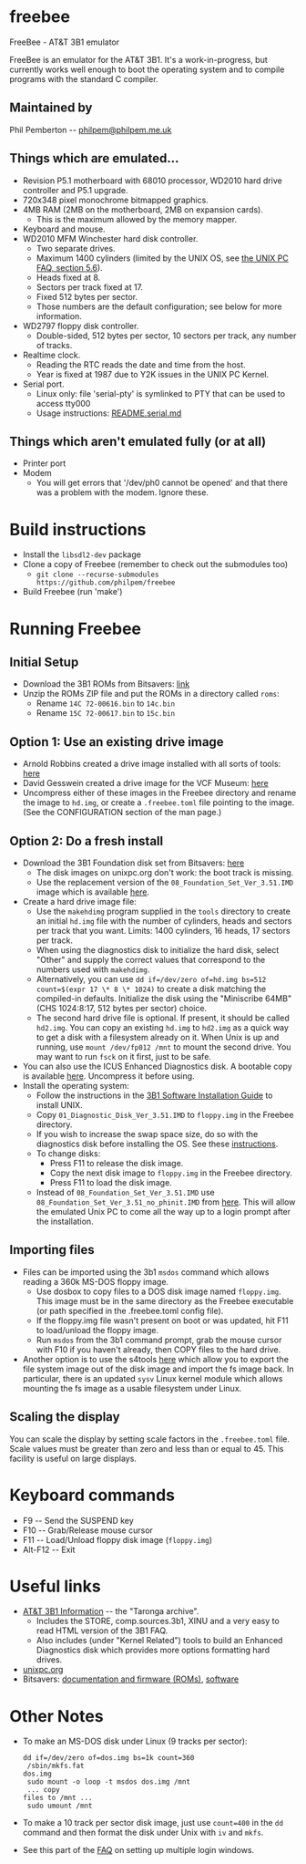 # freebee
FreeBee - AT&amp;T 3B1 emulator

FreeBee is an emulator for the AT&T 3B1. It's a work-in-progress, but currently works well enough to boot the operating system and to compile programs with the standard C compiler.


## Maintained by

Phil Pemberton -- <philpem@philpem.me.uk>


## Things which are emulated...

  * Revision P5.1 motherboard with 68010 processor, WD2010 hard drive controller and P5.1 upgrade.
  * 720x348 pixel monochrome bitmapped graphics.
  * 4MB RAM (2MB on the motherboard, 2MB on expansion cards).
    * This is the maximum allowed by the memory mapper.
  * Keyboard and mouse.
  * WD2010 MFM Winchester hard disk controller.
    * Two separate drives.
    * Maximum 1400 cylinders (limited by the UNIX OS, see [the UNIX PC FAQ, section 5.6](http://www.unixpc.org/FAQ)).
    * Heads fixed at 8.
    * Sectors per track fixed at 17.
    * Fixed 512 bytes per sector.
    * Those numbers are the default configuration; see below for more information.
  * WD2797 floppy disk controller.
    * Double-sided, 512 bytes per sector, 10 sectors per track, any number of tracks.
  * Realtime clock.
    * Reading the RTC reads the date and time from the host.
    * Year is fixed at 1987 due to Y2K issues in the UNIX PC Kernel.
  * Serial port.
    * Linux only: file 'serial-pty' is symlinked to PTY that can be used to access tty000
    * Usage instructions: [README.serial.md](README.serial.md)



## Things which aren't emulated fully (or at all)

  * Printer port
  * Modem
    * You will get errors that '/dev/ph0 cannot be opened' and that there was a problem with the modem. Ignore these.


# Build instructions

  - Install the `libsdl2-dev` package
  - Clone a copy of Freebee (remember to check out the submodules too)
    - `git clone --recurse-submodules https://github.com/philpem/freebee`
  - Build Freebee (run 'make')


# Running Freebee

## Initial Setup
  - Download the 3B1 ROMs from Bitsavers: [link](http://bitsavers.org/pdf/att/3b1/firmware/3b1_roms.zip)
  - Unzip the ROMs ZIP file and put the ROMs in a directory called `roms`:
    * Rename `14C 72-00616.bin` to `14c.bin`
    * Rename `15C 72-00617.bin` to `15c.bin`

## Option 1: Use an existing drive image
  - Arnold Robbins created a drive image installed with all sorts of tools: [here](https://www.skeeve.com/3b1/)
  - David Gesswein created a drive image for the VCF Museum: [here](http://www.pdp8online.com/3b1/demos.shtml)
  - Uncompress either of these images in the Freebee directory and rename the image to `hd.img`, or create a `.freebee.toml` file pointing to the image. (See the CONFIGURATION section of the man page.)

## Option 2: Do a fresh install
  - Download the 3B1 Foundation disk set from Bitsavers: [here](http://bitsavers.org/bits/ATT/unixPC/system_software_3.51/)
    * The disk images on unixpc.org don't work: the boot track is missing.
    * Use the replacement version of the `08_Foundation_Set_Ver_3.51.IMD` image which is available [here](https://www.skeeve.com/3b1/os-install/index.html).
  - Create a hard drive image file:
    * Use the `makehdimg` program supplied in the `tools` directory to create an initial `hd.img` file with the number of cylinders, heads and sectors per track that you want.  Limits: 1400 cylinders, 16 heads, 17 sectors per track.
    * When using the diagnostics disk to initialize the hard disk, select "Other" and supply the correct values that correspond to the numbers used with `makehdimg`.
    * Alternatively, you can use `dd if=/dev/zero of=hd.img bs=512 count=$(expr 17 \* 8 \* 1024)` to create a disk matching the compiled-in defaults. Initialize the disk using the "Miniscribe 64MB" (CHS 1024:8:17, 512 bytes per sector) choice.
    * The second hard drive file is optional. If present, it should be called `hd2.img`.  You can copy an existing `hd.img` to `hd2.img` as a quick way to get a disk with a filesystem already on it. When Unix is up and running, use `mount /dev/fp012 /mnt` to mount the second drive. You may want to run `fsck` on it first, just to be safe.
  - You can also use the ICUS Enhanced Diagnostics disk. A bootable copy is
  available [here](https://www.skeeve.com/3b1/enhanced-diag/index.html).
  Uncompress it before using.
  - Install the operating system:
    * Follow the instructions in the [3B1 Software Installation Guide](http://bitsavers.org/pdf/att/3b1/999-801-025IS_ATT_UNIX_PC_System_Software_Installation_Guide_1987.pdf) to install UNIX.
    * Copy `01_Diagnostic_Disk_Ver_3.51.IMD` to `floppy.img` in the Freebee directory.
    * If you wish to increase the swap space size, do so with the diagnostics
      disk before installing the OS. See these [instructions](https://groups.google.com/g/comp.sys.att/c/8XLILI3K8-Y/m/VxVMJNdt9NQJ).
    * To change disks:
      * Press F11 to release the disk image.
      * Copy the next disk image to `floppy.img` in the Freebee directory.
      * Press F11 to load the disk image.
    * Instead of `08_Foundation_Set_Ver_3.51.IMD` use `08_Foundation_Set_Ver_3.51_no_phinit.IMD` from [here](https://www.skeeve.com/3b1/os-install/index.html).
      This will allow the emulated Unix PC to come all the way up to
      a login prompt after the installation.

## Importing files
  - Files can be imported using the 3b1 `msdos` command which allows reading a 360k MS-DOS floppy image.
    * Use dosbox to copy files to a DOS disk image named `floppy.img`. This image must be in the same directory as the Freebee executable (or path specified in the .freebee.toml config file).
    * If the floppy.img file wasn't present on boot or was updated, hit F11 to load/unload the floppy image.
    * Run `msdos` from the 3b1 command prompt, grab the mouse cursor with F10 if you haven't already, then COPY files to the hard drive.
  - Another option is to use the s4tools [here](https://github.com/dgesswein/s4-3b1-pc7300) which allow you to export the file system image out of the disk image and import the fs image back. In particular, there is an updated `sysv` Linux kernel module which allows mounting the fs image as a usable filesystem under Linux.

## Scaling the display

You can scale the display by setting scale factors in the `.freebee.toml` file.
Scale values must be greater than zero and less than or equal to 45. This
facility is useful on large displays.

# Keyboard commands

  * F9 -- Send the SUSPEND key
  * F10 -- Grab/Release mouse cursor
  * F11 -- Load/Unload floppy disk image (`floppy.img`)
  * Alt-F12 -- Exit


# Useful links

  * [AT&T 3B1 Information](http://unixpc.taronga.com) -- the "Taronga archive".
    * Includes the STORE, comp.sources.3b1, XINU and a very easy to read HTML version of the 3B1 FAQ.
    * Also includes (under "Kernel Related") tools to build an Enhanced Diagnostics disk which provides more options formatting hard drives.
  * [unixpc.org](http://www.unixpc.org/)
  * Bitsavers: [documentation and firmware (ROMs)](http://bitsavers.org/pdf/att/3b1/), [software](http://bitsavers.org/bits/ATT/unixPC/)

# Other Notes

  * To make an MS-DOS disk under Linux (9 tracks per sector):

	<code>dd if=/dev/zero of=dos.img bs=1k count=360<br/>
	/sbin/mkfs.fat dos.img<br/>
	sudo mount -o loop -t msdos dos.img /mnt<br/>
	... copy files to /mnt ...<br/>
	sudo umount /mnt<br/></code>

  * To make a 10 track per sector disk image, just use `count=400` in the `dd` command and then format the disk under Unix with `iv` and `mkfs`.

  * See this part of the [FAQ](https://stason.org/TULARC/pc/3b1-faq/4-4-How-do-I-get-multiple-login-windows.html) on setting up multiple login windows.
